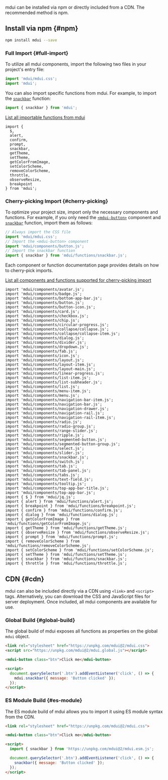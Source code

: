 mdui can be installed via npm or directly included from a CDN. The recommended method is npm.

## Install via npm {#npm}

```bash
npm install mdui --save
```

### Full Import {#full-import}

To utilize all mdui components, import the following two files in your project's entry file:

```js
import 'mdui/mdui.css';
import 'mdui';
```

You can also import specific functions from mdui. For example, to import the [`snackbar`](/en/docs/2/functions/snackbar) function:

```js
import { snackbar } from 'mdui';
```

<mdui-collapse>
  <mdui-collapse-item>
    <a slot="header" href="">List all importable functions from mdui</a>
    <pre class="language-js"><code>import {
  $,
  alert,
  confirm,
  prompt,
  snackbar,
  getTheme,
  setTheme,
  getColorFromImage,
  setColorScheme,
  removeColorScheme,
  throttle,
  observeResize,
  breakpoint
} from 'mdui';</code></pre>
  </mdui-collapse-item>
</mdui-collapse>

### Cherry-picking Import {#cherry-picking}

To optimize your project size, import only the necessary components and functions. For example, if you only need the [`<mdui-button>`](/en/docs/2/components/button) component and [`snackbar`](/en/docs/2/functions/snackbar) function, import them as follows:

```js
// Always import the CSS file
import 'mdui/mdui.css';
// Import the <mdui-button> component
import 'mdui/components/button.js';
// Import the snackbar function
import { snackbar } from 'mdui/functions/snackbar.js';
```

Each component or function documentation page provides details on how to cherry-pick imports.

<mdui-collapse>
  <mdui-collapse-item>
    <a slot="header" href="">List all components and functions supported for cherry-picking import</a>
    <pre class="language-js"><code>import 'mdui/components/avatar.js';
import 'mdui/components/badge.js';
import 'mdui/components/bottom-app-bar.js';
import 'mdui/components/button.js';
import 'mdui/components/button-icon.js';
import 'mdui/components/card.js';
import 'mdui/components/checkbox.js';
import 'mdui/components/chip.js';
import 'mdui/components/circular-progress.js';
import 'mdui/components/collapse/collapse.js';
import 'mdui/components/collapse/collapse-item.js';
import 'mdui/components/dialog.js';
import 'mdui/components/divider.js';
import 'mdui/components/dropdown.js';
import 'mdui/components/fab.js';
import 'mdui/components/icon.js';
import 'mdui/components/layout.js';
import 'mdui/components/layout-item.js';
import 'mdui/components/layout-main.js';
import 'mdui/components/linear-progress.js';
import 'mdui/components/list-item.js';
import 'mdui/components/list-subheader.js';
import 'mdui/components/list.js';
import 'mdui/components/menu-item.js';
import 'mdui/components/menu.js';
import 'mdui/components/navigation-bar-item.js';
import 'mdui/components/navigation-bar.js';
import 'mdui/components/navigation-drawer.js';
import 'mdui/components/navigation-rail.js';
import 'mdui/components/navigation-rail-item.js';
import 'mdui/components/radio.js';
import 'mdui/components/radio-group.js';
import 'mdui/components/range-slider.js';
import 'mdui/components/ripple.js';
import 'mdui/components/segmented-button.js';
import 'mdui/components/segmented-button-group.js';
import 'mdui/components/select.js';
import 'mdui/components/slider.js';
import 'mdui/components/snackbar.js';
import 'mdui/components/switch.js';
import 'mdui/components/tab.js';
import 'mdui/components/tab-panel.js';
import 'mdui/components/tabs.js';
import 'mdui/components/text-field.js';
import 'mdui/components/tooltip.js';
import 'mdui/components/top-app-bar-title.js';
import 'mdui/components/top-app-bar.js';
import { $ } from 'mdui/jq.js';
import { alert } from 'mdui/functions/alert.js';
import { breakpoint } from 'mdui/functions/breakpoint.js';
import { confirm } from 'mdui/functions/confirm.js';
import { dialog } from 'mdui/functions/dialog.js';
import { getColorFromImage } from 'mdui/functions/getColorFromImage.js';
import { getTheme } from 'mdui/functions/getTheme.js';
import { observeResize } from 'mdui/functions/observeResize.js';
import { prompt } from 'mdui/functions/prompt.js';
import { removeColorScheme } from 'mdui/functions/removeColorScheme.js';
import { setColorScheme } from 'mdui/functions/setColorScheme.js';
import { setTheme } from 'mdui/functions/setTheme.js';
import { snackbar } from 'mdui/functions/snackbar.js';
import { throttle } from 'mdui/functions/throttle.js';</code></pre>
  </mdui-collapse-item>
</mdui-collapse>

## CDN {#cdn}

mdui can also be included directly via a CDN using `<link>` and `<script>` tags. Alternatively, you can download the CSS and JavaScript files for server deployment. Once included, all mdui components are available for use.

### Global Build {#global-build}

The global build of mdui exposes all functions as properties on the global `mdui` object.

```html
<link rel="stylesheet" href="https://unpkg.com/mdui@2/mdui.css">
<script src="https://unpkg.com/mdui@2/mdui.global.js"></script>

<mdui-button class="btn">Click me</mdui-button>

<script>
  document.querySelector('.btn').addEventListener('click', () => {
    mdui.snackbar({ message: 'Button clicked' });
  });
</script>
```

### ES Module Build {#es-module}

The ES module build of mdui allows you to import it using ES module syntax from the CDN.

```html
<link rel="stylesheet" href="https://unpkg.com/mdui@2/mdui.css">

<mdui-button class="btn">Click me</mdui-button>

<script>
  import { snackbar } from 'https://unpkg.com/mdui@2/mdui.esm.js';

  document.querySelector('.btn').addEventListener('click', () => {
    snackbar({ message: 'Button clicked' });
  });
</script>
```
